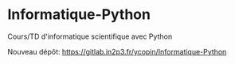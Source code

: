 # Informatique-Python
Cours/TD d'informatique scientifique avec Python

Nouveau dépôt: https://gitlab.in2p3.fr/ycopin/Informatique-Python
